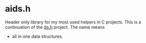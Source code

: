 # aids.h

Header only library for my most used helpers in C projects. This is a
continuation of the [ds.h](github.com/alexjercan/ds.h) project. The name means
- all in one data structures.
